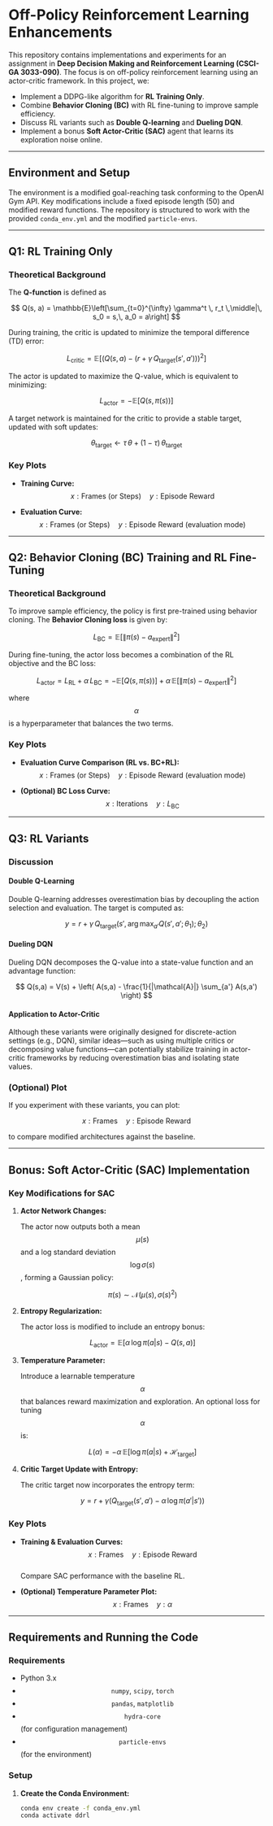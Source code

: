 # Off-Policy Reinforcement Learning Enhancements

This repository contains implementations and experiments for an assignment in **Deep Decision Making and Reinforcement Learning (CSCI-GA 3033-090)**. The focus is on off-policy reinforcement learning using an actor-critic framework. In this project, we:

- Implement a DDPG-like algorithm for **RL Training Only**.
- Combine **Behavior Cloning (BC)** with RL fine-tuning to improve sample efficiency.
- Discuss RL variants such as **Double Q-learning** and **Dueling DQN**.
- Implement a bonus **Soft Actor-Critic (SAC)** agent that learns its exploration noise online.

---

## Environment and Setup

The environment is a modified goal-reaching task conforming to the OpenAI Gym API. Key modifications include a fixed episode length (50) and modified reward functions. The repository is structured to work with the provided `conda_env.yml` and the modified `particle-envs`.

---

## Q1: RL Training Only

### Theoretical Background

The **Q-function** is defined as

$$
Q(s, a) = \mathbb{E}\left[\sum_{t=0}^{\infty} \gamma^t \, r_t \,\middle|\, s_0 = s,\, a_0 = a\right]
$$

During training, the critic is updated to minimize the temporal difference (TD) error:

$$
L_{\text{critic}} = \mathbb{E}\left[\left(Q(s,a) - \Big(r + \gamma\, Q_{\text{target}}(s', a')\Big)\right)^2\right]
$$

The actor is updated to maximize the Q-value, which is equivalent to minimizing:

$$
L_{\text{actor}} = -\mathbb{E}\left[ Q\big(s,\pi(s)\big) \right]
$$

A target network is maintained for the critic to provide a stable target, updated with soft updates:

$$
\theta_{\text{target}} \leftarrow \tau\, \theta + (1-\tau)\, \theta_{\text{target}}
$$

### Key Plots

- **Training Curve:**  
  $$ x: \text{Frames (or Steps)} \quad y: \text{Episode Reward} $$

- **Evaluation Curve:**  
  $$ x: \text{Frames (or Steps)} \quad y: \text{Episode Reward (evaluation mode)} $$

---

## Q2: Behavior Cloning (BC) Training and RL Fine-Tuning

### Theoretical Background

To improve sample efficiency, the policy is first pre-trained using behavior cloning. The **Behavior Cloning loss** is given by:

$$
L_{\text{BC}} = \mathbb{E}\left[\|\pi(s) - a_{\text{expert}}\|^2\right]
$$

During fine-tuning, the actor loss becomes a combination of the RL objective and the BC loss:

$$
L_{\text{actor}} = L_{\text{RL}} + \alpha\, L_{\text{BC}} = -\mathbb{E}\left[ Q\big(s,\pi(s)\big) \right] + \alpha\, \mathbb{E}\left[\|\pi(s) - a_{\text{expert}}\|^2\right]
$$

where $$ \alpha $$ is a hyperparameter that balances the two terms.

### Key Plots

- **Evaluation Curve Comparison (RL vs. BC+RL):**  
  $$ x: \text{Frames (or Steps)} \quad y: \text{Episode Reward (evaluation mode)} $$

- **(Optional) BC Loss Curve:**  
  $$ x: \text{Iterations} \quad y: L_{\text{BC}} $$

---

## Q3: RL Variants

### Discussion

#### Double Q-Learning

Double Q-learning addresses overestimation bias by decoupling the action selection and evaluation. The target is computed as:

$$
y = r + \gamma\, Q_{\text{target}}\Big(s',\, \arg\max_{a'} Q(s',a';\theta_1);\theta_2\Big)
$$

#### Dueling DQN

Dueling DQN decomposes the Q-value into a state-value function and an advantage function:

$$
Q(s,a) = V(s) + \left( A(s,a) - \frac{1}{|\mathcal{A}|} \sum_{a'} A(s,a') \right)
$$

#### Application to Actor-Critic

Although these variants were originally designed for discrete-action settings (e.g., DQN), similar ideas—such as using multiple critics or decomposing value functions—can potentially stabilize training in actor-critic frameworks by reducing overestimation bias and isolating state values.

### (Optional) Plot

If you experiment with these variants, you can plot:

$$
x: \text{Frames} \quad y: \text{Episode Reward}
$$

to compare modified architectures against the baseline.

---

## Bonus: Soft Actor-Critic (SAC) Implementation

### Key Modifications for SAC

1. **Actor Network Changes:**

   The actor now outputs both a mean $$ \mu(s) $$ and a log standard deviation $$ \log \sigma(s) $$, forming a Gaussian policy:

   $$
   \pi(s) \sim \mathcal{N}\big(\mu(s),\, \sigma(s)^2\big)
   $$

2. **Entropy Regularization:**

   The actor loss is modified to include an entropy bonus:

   $$
   L_{\text{actor}} = \mathbb{E}\left[\alpha\, \log \pi(a|s) - Q(s,a)\right]
   $$

3. **Temperature Parameter:**

   Introduce a learnable temperature $$ \alpha $$ that balances reward maximization and exploration. An optional loss for tuning $$ \alpha $$ is:

   $$
   L(\alpha) = -\alpha\, \mathbb{E}\left[\log \pi(a|s) + \mathcal{H}_{\text{target}}\right]
   $$

4. **Critic Target Update with Entropy:**

   The critic target now incorporates the entropy term:

   $$
   y = r + \gamma \left( Q_{\text{target}}(s',a') - \alpha\, \log \pi(a'|s') \right)
   $$

### Key Plots

- **Training & Evaluation Curves:**  
  $$ x: \text{Frames} \quad y: \text{Episode Reward} $$  
  Compare SAC performance with the baseline RL.

- **(Optional) Temperature Parameter Plot:**  
  $$ x: \text{Frames} \quad y: \alpha $$

---

## Requirements and Running the Code

### Requirements

- Python 3.x  
- $$\texttt{numpy},\ \texttt{scipy},\ \texttt{torch}$$  
- $$\texttt{pandas},\ \texttt{matplotlib}$$  
- $$\texttt{hydra-core}$$ (for configuration management)  
- $$\texttt{particle-envs}$$ (for the environment)

### Setup

1. **Create the Conda Environment:**

   ```bash
   conda env create -f conda_env.yml
   conda activate ddrl
